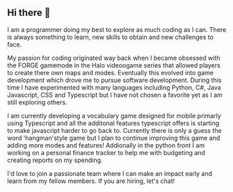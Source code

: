 ## Hi there 👋

I am a programmer doing my best to explore as much coding as I can. There is always something to learn, new skills to obtain and new challenges to face.

My passion for coding originated way back when I became obsessed with the FORGE gamemode in the Halo videoogame series that allowed players to create there own maps and modes. Eventually this evolved into game development which drove me to pursue software development. During this time I have experimented with many languages including Python, C#, Java Javascript, CSS and Typescript but I have not chosen a favorite yet as I am still exploring others.

I am currently developing a vocabulary game designed for mobile primarly using Typescript and all the additonal features typescript offers is starting to make javascript harder to go back to. Currently there is only a guess the word 'hangman'style game but I plan to continue improving this game and adding more modes and features! Addionally in the python front I am working on a personal finance tracker to help me with budgeting and creating reports on my spending.

I'd love to join a passionate team where I can make an impact early and learn from my fellow members. If you are hiring, let's chat!
